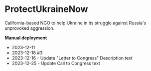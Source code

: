 # ProtectUkraineNow
California-based NGO to help Ukraine in its struggle against Russia's unprovoked aggression.

**Manual deployment**
- 2023-12-11
- 2023-12-18 #3
- 2023-12-16 - Update "Letter to Congress" Description text
- 2023-12-25 - Update Call to Congress text
